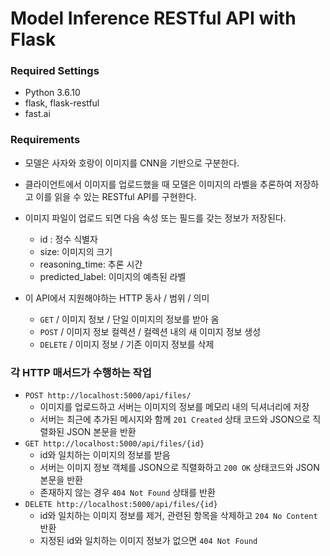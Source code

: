 # Model Inference RESTful API with Flask



### Required Settings

- Python 3.6.10
- flask, flask-restful
- fast.ai



### Requirements

- 모델은 사자와 호랑이 이미지를 CNN을 기반으로 구분한다.

- 클라이언트에서 이미지를 업로드했을 때 모델은 이미지의 라벨을 추론하여 저장하고 이를 읽을 수 있는 RESTful API를 구현한다.
- 이미지 파일이 업로드 되면 다음 속성 또는 필드를 갖는 정보가 저장된다.
  -  id : 정수 식별자
  - size: 이미지의 크기
  - reasoning_time: 추론 시간
  - predicted_label: 이미지의 예측된 라벨
- 이 API에서 지원해야하는 HTTP 동사 / 범위 / 의미 
  - `GET` / 이미지 정보 / 단일 이미지의 정보를 받아 옴
  - `POST` / 이미지 정보 컬렉션 / 컬렉션 내의 새 이미지 정보 생성
  - `DELETE` / 이미지 정보 / 기존 이미지 정보를 삭제



### 각 HTTP 매서드가 수행하는 작업

- `POST http://localhost:5000/api/files/`
  - 이미지를 업로드하고 서버는 이미지의 정보를 메모리 내의 딕셔너리에 저장
  - 서버는 최근에 추가된 메시지와 함께 `201 Created` 상태 코드와 JSON으로 직렬화된 JSON 본문을 반환
- `GET http://localhost:5000/api/files/{id}`
  - id와 일치하는 이미지의 정보를 받음
  - 서버는 이미지 정보 객체를 JSON으로 직렬화하고 `200 OK` 상태코드와 JSON 본문을 반환
  - 존재하지 않는 경우 `404 Not Found` 상태를 반환
- `DELETE http://localhost:5000/api/files/{id}`
  - id와 일치하는 이미지 정보를 제거, 관련된 항목을 삭제하고 `204 No Content` 반환
  - 지정된 id와 일치하는 이미지 정보가 없으면 `404 Not Found`